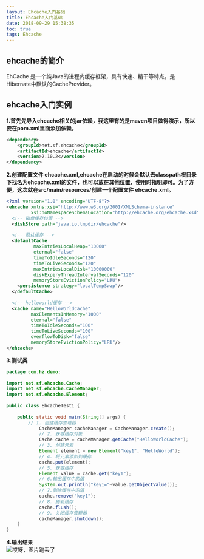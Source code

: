 ```yaml
---
layout: Ehcache入门基础
title: Ehcache入门基础
date: 2018-09-29 15:38:35
toc: true
tags: Ehcache
---
```


## ehcache的简介   
EhCache 是一个纯Java的进程内缓存框架，具有快速、精干等特点，是Hibernate中默认的CacheProvider。  

<!--more--> 
## ehcache入门实例  
**1.首先先导入ehcache相关的jar依赖，我这里有的是maven项目做得演示，所以要在pom.xml里面添加依赖。**  
```xml  
<dependency>  
    <groupId>net.sf.ehcache</groupId>  
    <artifactId>ehcache</artifactId>  
    <version>2.10.2</version>  
</dependency> 
```
  
**2.创建配置文件 ehcache.xml,ehcache在启动的时候会默认去classpath根目录下找名为ehcache.xml的文件，也可以放在其他位置，使用时指明即可。为了方便，这次就在src/main/resources/创建一个配置文件 ehcache.xml。**  
```xml  
<?xml version="1.0" encoding="UTF-8"?>  
<ehcache xmlns:xsi="http://www.w3.org/2001/XMLSchema-instance"  
         xsi:noNamespaceSchemaLocation="http://ehcache.org/ehcache.xsd">  
  <!-- 磁盘缓存位置 -->  
  <diskStore path="java.io.tmpdir/ehcache"/>  
  
  <!-- 默认缓存 -->  
  <defaultCache  
          maxEntriesLocalHeap="10000"  
          eternal="false"  
          timeToIdleSeconds="120"  
          timeToLiveSeconds="120"  
          maxEntriesLocalDisk="10000000"  
          diskExpiryThreadIntervalSeconds="120"  
          memoryStoreEvictionPolicy="LRU">  
    <persistence strategy="localTempSwap"/>  
  </defaultCache>  
  
  <!-- helloworld缓存 -->  
  <cache name="HelloWorldCache"  
         maxElementsInMemory="1000"  
         eternal="false"  
         timeToIdleSeconds="100"  
         timeToLiveSeconds="100"  
         overflowToDisk="false"  
         memoryStoreEvictionPolicy="LRU"/>  
</ehcache>
```
  
**3.测试类**  
```java  
package com.hz.demo;  
  
import net.sf.ehcache.Cache;  
import net.sf.ehcache.CacheManager;  
import net.sf.ehcache.Element;  
  
public class EhcacheTest1 {  
  
    public static void main(String[] args) {  
        // 1. 创建缓存管理器  
            CacheManager cacheManager = CacheManager.create();  
            // 2. 获取缓存对象  
            Cache cache = cacheManager.getCache("HelloWorldCache");  
            // 3. 创建元素  
            Element element = new Element("key1", "HelleWorld");  
            // 4. 将元素添加到缓存  
            cache.put(element);  
            // 5. 获取缓存  
            Element value = cache.get("key1");  
            // 6.输出缓存中的值  
            System.out.println("key1="+value.getObjectValue());  
            // 7.删除缓存中的值  
            cache.remove("key1");  
            // 8. 刷新缓存  
            cache.flush();  
            // 9. 关闭缓存管理器  
            cacheManager.shutdown();  
    }  
}
```
  
**4.输出结果**  
![哎呀，图片跑丢了](https://images2018.cnblogs.com/blog/1142546/201802/1142546-20180228135419211-541871724.png)